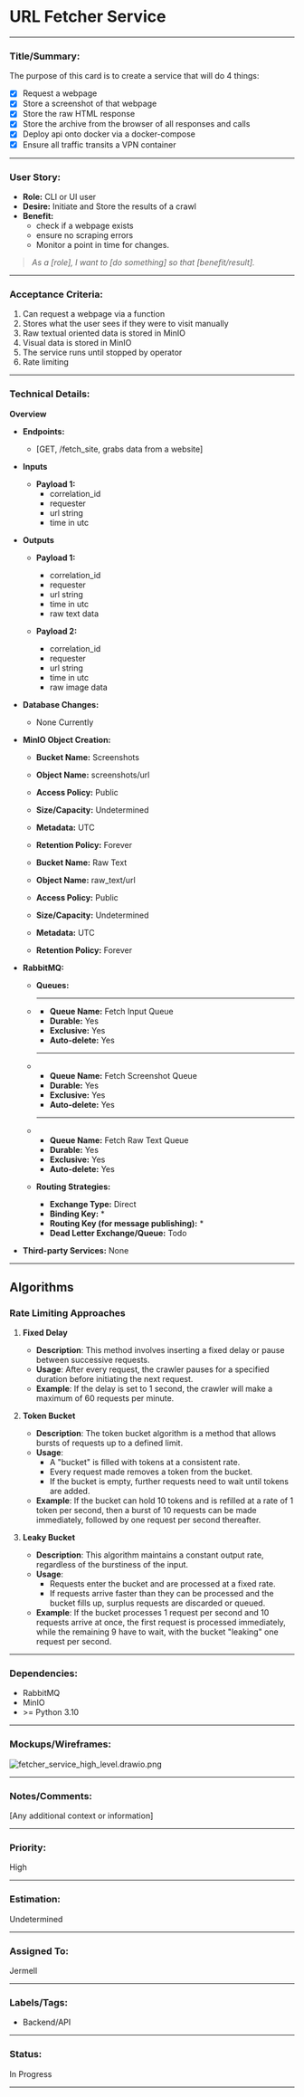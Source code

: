 # URL Fetcher Service

---

### **Title/Summary:** 
The purpose of this card is to create a service that will do 4 things:
- [x] Request a webpage
- [x] Store a screenshot of that webpage
- [x] Store the raw HTML response
- [x] Store the archive from the browser of all responses and calls
- [X] Deploy api onto docker via a docker-compose
- [X] Ensure all traffic transits a VPN container
---

### **User Story:** 
- **Role:** CLI or UI user
- **Desire:** Initiate and Store the results of a crawl
- **Benefit:** 
  - check if a webpage exists
  - ensure no scraping errors
  - Monitor a point in time for changes.

> _As a [role], I want to [do something] so that [benefit/result]._ 

---

### **Acceptance Criteria:** 
1. Can request a webpage via a function
2. Stores what the user sees if they were to visit manually
3. Raw textual oriented data is stored in MinIO
4. Visual data is stored in MinIO
5. The service runs until stopped by operator
6. Rate limiting
---

### **Technical Details:**
**Overview**

- **Endpoints:** 
  - [GET, /fetch_site, grabs data from a website]

- **Inputs**

  - **Payload 1:**
    - correlation_id
    - requester
    - url string
    - time in utc

- **Outputs**

  - **Payload 1:**
    - correlation_id
    - requester
    - url string
    - time in utc
    - raw text data
    
  - **Payload 2:**
    - correlation_id
    - requester
    - url string
    - time in utc
    - raw image data


- **Database Changes:** 
    - None Currently
  
- **MinIO Object Creation:**
  
  - **Bucket Name:** Screenshots
  - **Object Name:** screenshots/url
  - **Access Policy:** Public
  - **Size/Capacity:** Undetermined
  - **Metadata:** UTC
  - **Retention Policy:** Forever
  
  - **Bucket Name:** Raw Text
  - **Object Name:** raw_text/url
  - **Access Policy:** Public
  - **Size/Capacity:** Undetermined
  - **Metadata:** UTC
  - **Retention Policy:** Forever
  
- **RabbitMQ:**
  - **Queues:**
  - 
    ---
    - **Queue Name:** Fetch Input Queue
    - **Durable:** Yes
    - **Exclusive:** Yes
    - **Auto-delete:** Yes
    ---
  - 
    - **Queue Name:** Fetch Screenshot Queue
    - **Durable:** Yes
    - **Exclusive:** Yes
    - **Auto-delete:** Yes
    ---
  - 
    - **Queue Name:** Fetch Raw Text Queue
    - **Durable:** Yes
    - **Exclusive:** Yes
    - **Auto-delete:** Yes
    
  - **Routing Strategies:**
    - **Exchange Type:** Direct
    - **Binding Key:** *
    - **Routing Key (for message publishing):** *
    - **Dead Letter Exchange/Queue:** Todo

- **Third-party Services:** None


---
## Algorithms
### Rate Limiting Approaches

1. **Fixed Delay**
    - **Description**: This method involves inserting a fixed delay or pause between successive requests.
    - **Usage**: After every request, the crawler pauses for a specified duration before initiating the next request.
    - **Example**: If the delay is set to 1 second, the crawler will make a maximum of 60 requests per minute.

2. **Token Bucket**
    - **Description**: The token bucket algorithm is a method that allows bursts of requests up to a defined limit.
    - **Usage**: 
        - A "bucket" is filled with tokens at a consistent rate.
        - Every request made removes a token from the bucket.
        - If the bucket is empty, further requests need to wait until tokens are added.
    - **Example**: If the bucket can hold 10 tokens and is refilled at a rate of 1 token per second, then a burst of 10 requests can be made immediately, followed by one request per second thereafter.

3. **Leaky Bucket**
    - **Description**: This algorithm maintains a constant output rate, regardless of the burstiness of the input. 
    - **Usage**:
        - Requests enter the bucket and are processed at a fixed rate.
        - If requests arrive faster than they can be processed and the bucket fills up, surplus requests are discarded or queued.
    - **Example**: If the bucket processes 1 request per second and 10 requests arrive at once, the first request is processed immediately, while the remaining 9 have to wait, with the bucket "leaking" one request per second.

---


### **Dependencies:** 
- RabbitMQ
- MinIO
- \>= Python 3.10

---

### **Mockups/Wireframes:** 
![fetcher_service_high_level.drawio.png](..%2F..%2Fdiagrams%2Ffetcher_service_high_level.drawio.png)


---

### **Notes/Comments:** 
[Any additional context or information]

---

### **Priority:** 
High

---

### **Estimation:** 
Undetermined

---

### **Assigned To:** 
Jermell

---

### **Labels/Tags:** 
- Backend/API

---

### **Status:** 
In Progress

---

